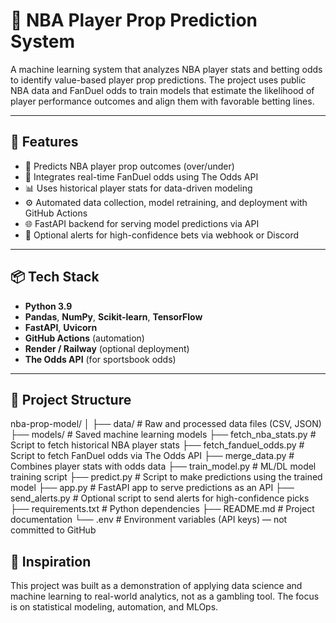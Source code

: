 # 🏀 NBA Player Prop Prediction System

A machine learning system that analyzes NBA player stats and betting odds to identify value-based player prop predictions. The project uses public NBA data and FanDuel odds to train models that estimate the likelihood of player performance outcomes and align them with favorable betting lines.

---

## 🚀 Features

- 🧠 Predicts NBA player prop outcomes (over/under)
- 🔗 Integrates real-time FanDuel odds using The Odds API
- 📊 Uses historical player stats for data-driven modeling
- ⚙️ Automated data collection, model retraining, and deployment with GitHub Actions
- 🌐 FastAPI backend for serving model predictions via API
- 🔔 Optional alerts for high-confidence bets via webhook or Discord

---

## 📦 Tech Stack

- **Python 3.9**
- **Pandas**, **NumPy**, **Scikit-learn**, **TensorFlow**
- **FastAPI**, **Uvicorn**
- **GitHub Actions** (automation)
- **Render / Railway** (optional deployment)
- **The Odds API** (for sportsbook odds)

---

## 🔧 Project Structure

nba-prop-model/
│
├── data/                     # Raw and processed data files (CSV, JSON)
├── models/                   # Saved machine learning models
├── fetch_nba_stats.py        # Script to fetch historical NBA player stats
├── fetch_fanduel_odds.py     # Script to fetch FanDuel odds via The Odds API
├── merge_data.py             # Combines player stats with odds data
├── train_model.py            # ML/DL model training script
├── predict.py                # Script to make predictions using the trained model
├── app.py                    # FastAPI app to serve predictions as an API
├── send_alerts.py            # Optional script to send alerts for high-confidence picks
├── requirements.txt          # Python dependencies
├── README.md                 # Project documentation
└── .env                      # Environment variables (API keys) — not committed to GitHub


## 🧠 Inspiration

This project was built as a demonstration of applying data science and machine learning to real-world 
analytics, not as a gambling tool. The focus is on statistical modeling, automation, and MLOps.